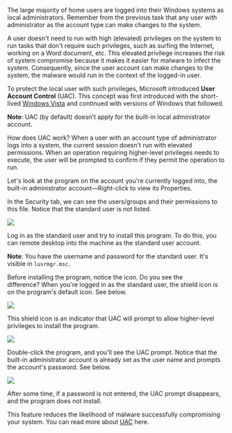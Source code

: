 The large majority of home users are logged into their Windows systems as local administrators. Remember from the previous task that any user with administrator as the account type can make changes to the system.

A user doesn't need to run with high (elevated) privileges on the system to run tasks that don't require such privileges, such as surfing the Internet, working on a Word document, etc. This elevated privilege increases the risk of system compromise because it makes it easier for malware to infect the system. Consequently, since the user account can make changes to the system, the malware would run in the context of the logged-in user.

To protect the local user with such privileges, Microsoft introduced **User Account Control** (UAC). This concept was first introduced with the short-lived [Windows Vista](https://en.wikipedia.org/wiki/Windows_Vista) and continued with versions of Windows that followed.

**Note**: UAC (by default) doesn't apply for the built-in local administrator account. 

How does UAC work? When a user with an account type of administrator logs into a system, the current session doesn't run with elevated permissions. When an operation requiring higher-level privileges needs to execute, the user will be prompted to confirm if they permit the operation to run. 

Let's look at the program on the account you're currently logged into, the built-in administrator account—Right-click to view its Properties.

In the Security tab, we can see the users/groups and their permissions to this file. Notice that the standard user is not listed. 

![](https://assets.tryhackme.com/additional/win-fun1/win-wireshark.png)  

Log in as the standard user and try to install this program. To do this, you can remote desktop into the machine as the standard user account. 

**Note**: You have the username and password for the standard user. It's visible in `lusrmgr.msc`.

Before installing the program, notice the icon. Do you see the difference? When you're logged in as the standard user, the shield icon is on the program's default icon. See below.

![](https://assets.tryhackme.com/additional/win-fun1/win-wireshark.png)  

This shield icon is an indicator that UAC will prompt to allow higher-level privileges to install the program.

![](https://assets.tryhackme.com/additional/win-fun1/win-wireshark2.png)  

Double-click the program, and you'll see the UAC prompt. Notice that the built-in administrator account is already set as the user name and prompts the account's password. See below.

![](https://assets.tryhackme.com/additional/win-fun1/win-uac.png)  

After some time, if a password is not entered, the UAC prompt disappears, and the program does not install. 

This feature reduces the likelihood of malware successfully compromising your system. You can read more about [UAC](https://docs.microsoft.com/en-us/windows/security/identity-protection/user-account-control/how-user-account-control-works) here.